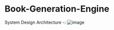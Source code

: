 # Book-Generation-Engine

System Design Architecture -:
![image](https://github.com/RohanRVC/Book-Generation-Engine/assets/80825254/3113406a-0b57-4d6b-83b2-2fdbfc26fb47)
